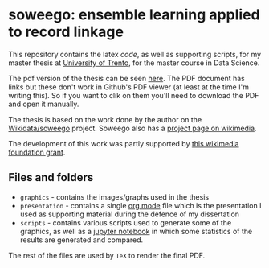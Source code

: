 # soweego: ensemble learning applied to record linkage

This repository contains the latex _code_, as well as supporting scripts, for my master thesis at
[University of Trento](https://www.unitn.it/en), for the master course in Data Science. 

The pdf version of the thesis can be seen [here](Thesis.pdf). The PDF document has links but these
don't work in Github's PDF viewer (at least at the time I'm writing this). So if you want to clik
on them you'll need to download the PDF and open it manually.

The thesis is based on the work done by the author on the [Wikidata/soweego](https://github.com/Wikidata/soweego)
project. Soweego also has a [project page on wikimedia](https://meta.wikimedia.org/wiki/Grants:Project/Hjfocs/soweego).

The development of this work was partly supported by [this wikimedia foundation grant](https://meta.wikimedia.org/wiki/Grants:Project/Rapid/Hjfocs/soweego_1.1).

## Files and folders

- `graphics` - contains the images/graphs used in the thesis
- `presentation` - contains a single [org mode](https://orgmode.org/) file which is the presentation I used as supporting material during the defence of my dissertation
- `scripts` - contains various scripts used to generate some of the graphics, as well as a [jupyter notebook](scripts/Ensmble-Basline%20Result%20Comparison.ipynb)
  in which some statistics of the results are generated and compared.

The rest of the files are used by `TeX` to render the final PDF.
